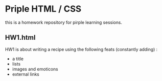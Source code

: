 # Priple HTML / CSS

this is a homework repository for pirple learning sessions.

## HW1.html
HW1 is about writing a recipe using the following feats (constantly adding) :
  - a title
  - lists
  - images and emoticons
  - external links
